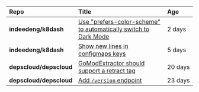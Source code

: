 |**Repo**|**Title**|**Age**|
|:----|:----|:----|
|**indeedeng/k8dash**|[Use "prefers-color-scheme" to automatically switch to Dark Mode](https://github.com/indeedeng/k8dash/issues/144)|2&nbsp;days|
|**indeedeng/k8dash**|[Show new lines in configmaps keys](https://github.com/indeedeng/k8dash/issues/142)|5&nbsp;days|
|**depscloud/depscloud**|[GoModExtractor should support a retract tag](https://github.com/depscloud/depscloud/issues/69)|20&nbsp;days|
|**depscloud/depscloud**|[Add `/version` endpoint](https://github.com/depscloud/depscloud/issues/58)|23&nbsp;days|